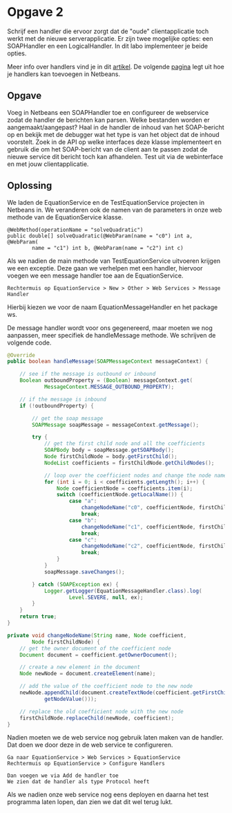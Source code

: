 # Opgave 2

Schrijf een handler die ervoor zorgt dat de "oude" clientapplicatie toch werkt met de nieuwe serverapplicatie. Er zijn twee mogelijke opties: een SOAPHandler en een LogicalHandler. In dit labo implementeer je beide opties. 

Meer info over handlers vind je in dit [artikel][arti]. De volgende [pagina][pagi] legt uit hoe je handlers kan toevoegen in Netbeans.

## Opgave

Voeg in Netbeans een SOAPHandler toe en configureer de webservice zodat de handler de berichten kan parsen. Welke bestanden worden er aangemaakt/aangepast? Haal in de handler de inhoud van het SOAP-bericht op en bekijk met de debugger wat het type is van het object dat de inhoud voorstelt. Zoek in de API op welke interfaces deze klasse implementeert en gebruik die om het SOAP-bericht van de client aan te passen zodat de nieuwe service dit bericht toch kan afhandelen. Test uit via de webinterface en met jouw clientapplicatie.

## Oplossing

We laden de EquationService en de TestEquationService projecten in Netbeans in. We veranderen ook de namen van de parameters in onze web methode van de EquationService klasse.

```
@WebMethod(operationName = "solveQuadratic")
public double[] solveQuadratic(@WebParam(name = "c0") int a, @WebParam(
        name = "c1") int b, @WebParam(name = "c2") int c)
```

Als we nadien de main methode van TestEquationService uitvoeren krijgen we een exceptie. Deze gaan we verhelpen met een handler, hiervoor voegen we een message handler toe aan de EquationService.

```
Rechtermuis op EquationService > New > Other > Web Services > Message Handler
```

Hierbij kiezen we voor de naam EquationMessageHandler en het package ws.

De message handler wordt voor ons gegenereerd, maar moeten we nog aanpassen, meer specifiek de handleMessage methode. We schrijven de volgende code.

```java
@Override
public boolean handleMessage(SOAPMessageContext messageContext) {

    // see if the message is outbound or inbound
    Boolean outboundProperty = (Boolean) messageContext.get(
            MessageContext.MESSAGE_OUTBOUND_PROPERTY);

    // if the message is inbound
    if (!outboundProperty) {

        // get the soap message
        SOAPMessage soapMessage = messageContext.getMessage();

        try {
            // get the first child node and all the coefficients
            SOAPBody body = soapMessage.getSOAPBody();
            Node firstChildNode = body.getFirstChild();
            NodeList coefficients = firstChildNode.getChildNodes();

            // loop over the coefficient nodes and change the node name
            for (int i = 0; i < coefficients.getLength(); i++) {
                Node coefficientNode = coefficients.item(i);
                switch (coefficientNode.getLocalName()) {
                    case "a":
                        changeNodeName("c0", coefficientNode, firstChildNode);
                        break;
                    case "b":
                        changeNodeName("c1", coefficientNode, firstChildNode);
                        break;
                    case "c":
                        changeNodeName("c2", coefficientNode, firstChildNode);
                        break;
                }
            }
            soapMessage.saveChanges();

        } catch (SOAPException ex) {
            Logger.getLogger(EquationMessageHandler.class).log(
                    Level.SEVERE, null, ex);
        }
    }
    return true;
}

private void changeNodeName(String name, Node coefficient,
        Node firstChildNode) {
    // get the owner document of the coefficient node
    Document document = coefficient.getOwnerDocument();

    // create a new element in the document
    Node newNode = document.createElement(name);

    // add the value of the coefficient node to the new node
    newNode.appendChild(document.createTextNode(coefficient.getFirstChild().
            getNodeValue()));

    // replace the old coefficient node with the new node
    firstChildNode.replaceChild(newNode, coefficient);
}
```

Nadien moeten we de web service nog gebruik laten maken van de handler. Dat doen we door deze in de web service te configureren.

```
Ga naar EquationService > Web Services > EquationService
Rechtermuis op EquationService > Configure Handlers

Dan voegen we via Add de handler toe
We zien dat de handler als type Protocol heeft
```

Als we nadien onze web service nog eens deployen en daarna het test programma laten lopen, dan zien we dat dit wel terug lukt.

[arti]: https://jax-ws.java.net/articles/handlers_introduction.html
[pagi]: http://gcmuganda.faculty.noctrl.edu/classes/Spring12/615/Lab4/CSC615Spring12MessageHandlersLab.html
